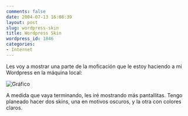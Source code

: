 ```yaml
---
comments: false
date: 2004-07-13 16:08:39
layout: post
slug: wordpress-skin
title: Wordpress Skin
wordpress_id: 1846
categories:
- Internet
---
```


Les voy a mostrar una parte de la moficación que le estoy haciendo a mi Wordpress en la máquina local:





![Gráfico](http://www.minid.net/images/wordpress-mod.png)





A medida que vaya terminando, les iré mostrando más pantallitas. Tengo planeado hacer dos skins, una en motivos oscuros, y la otra con colores claros.




 
